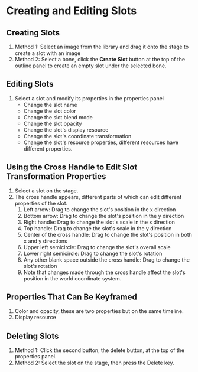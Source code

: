 # Creating and Editing Slots

## Creating Slots
1. Method 1: Select an image from the library and drag it onto the stage to create a slot with an image
2. Method 2: Select a bone, click the **Create Slot** button at the top of the outline panel to create an empty slot under the selected bone.

## Editing Slots
1. Select a slot and modify its properties in the properties panel
    - Change the slot name
    - Change the slot color
    - Change the slot blend mode
    - Change the slot opacity
    - Change the slot's display resource
    - Change the slot's coordinate transformation
    - Change the slot's resource properties, different resources have different properties.

## Using the Cross Handle to Edit Slot Transformation Properties
1. Select a slot on the stage.
2. The cross handle appears, different parts of which can edit different properties of the slot.
    1. Left arrow: Drag to change the slot's position in the x direction
    2. Bottom arrow: Drag to change the slot's position in the y direction
    3. Right handle: Drag to change the slot's scale in the x direction
    4. Top handle: Drag to change the slot's scale in the y direction
    5. Center of the cross handle: Drag to change the slot's position in both x and y directions
    6. Upper left semicircle: Drag to change the slot's overall scale
    7. Lower right semicircle: Drag to change the slot's rotation
    8. Any other blank space outside the cross handle: Drag to change the slot's rotation
    9. Note that changes made through the cross handle affect the slot's position in the world coordinate system.

## Properties That Can Be Keyframed
1. Color and opacity, these are two properties but on the same timeline.
2. Display resource

## Deleting Slots
1. Method 1: Click the second button, the delete button, at the top of the properties panel.
2. Method 2: Select the slot on the stage, then press the Delete key.